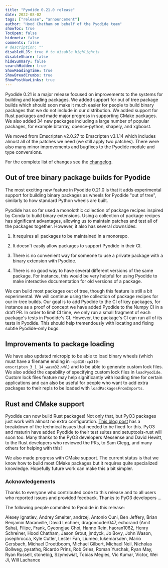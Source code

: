 ```yaml
---
title: "Pyodide 0.21.0 release"
date: 2022-08-02
tags: ["release", "announcement"]
author: "Hood Chatham on behalf of the Pyodide team"
showToc: true
TocOpen: false
hidemeta: false
comments: false
# description: ""
disableHLJS: true # to disable highlightjs
disableShare: false
hideSummary: false
searchHidden: true
ShowReadingTime: true
ShowBreadCrumbs: true
ShowPostNavLinks: true
---
```


Pyodide 0.21 is a major release focused on improvements to the systems for
building and loading packages. We added support for out of tree package builds
which should soon make it much easier for people to build binary packages that
we do not include in our distribution. We added support for Rust packages and
made major progress in supporting CMake packages. We also added 34 new packages
including a large number of popular packages, for example bitarray,
opencv-python, shapely, and xgboost.

We moved from Emscripten v2.0.27 to Emscripten v3.1.14 which includes almost all
of the patches we need (we still apply two patches). There were also many minor
improvements and bugfixes to the Pyodide module and type conversions.



For the complete list of changes see the
[changelog](https://pyodide.org/en/stable/project/changelog.html#version-0-21-0).

## Out of tree binary package builds for Pyodide

The most exciting new feature in Pyodide 0.21.0 is that it adds experimental
support for building binary packages as wheels for Pyodide "out of tree", similarly to how standard Python wheels are built.

Pyodide has so far used a monolothic collection of package recipes inspired by
Conda to build binary extensions. Using a collection of package recipes has
significant advantages, allowing us to maintain patches and test all of the
packages together. However, it also has several downsides:

1. It requires all packages to be maintained in a monorepo.

2. It doesn't easily allow packages to support Pyodide in their CI.

3. There is no convenient way for someone to use a private package with a  binary extension
   with Pyodide.

4. There is no good way to have several different versions of the same package.
   For instance, this would be very helpful for using Pyodide to make
   interactive documentation for old versions of a package.

We can build most packages out of tree, though this feature is still a bit
experimental. We will continue using the collection of package recipes for our
in-tree builds. Our goal is to add Pyodide to the CI of key packages, for
instance as a proof of concept we have added Pyodide to the Numpy CI in a draft
PR. In order to limit CI time, we only run a small fragment of each package's
tests in Pyodide's CI. However, the package's CI can run all of its tests in
Pyodide. This should help tremendously with locating and fixing subtle
Pyodide-only bugs.

## Improvements to package loading

We have also updated micropip
to be able to load binary wheels (which must have a filename ending in `-cp310-cp310-emscripten_3_1_14_wasm32.whl`) and to be able to generate custom lock files.
We also added the capability of specifying custom lock files in `loadPyodide`.
Custom lock files feature may help significantly with loading time for certain
applications and can also be useful for people who want to add extra packages to
their repls to be loaded with `loadPackagesFromImports`.

## Rust and CMake support

Pyodide can now build Rust packages! Not only that, but PyO3 packages just work
with almost no extra configuration. [This blog
post](https://blog.pyodide.org/posts/rust-pyo3-support-in-pyodide/) has a
breakdown of the technical issues that needed to be fixed for this. PyO3 and
maturin have added Pyodide to their test suites and setuptools-rust will soon
too. Many thanks to the PyO3 developers Messense and David Hewitt, to the Rust
developers who reviewed the PRs, to Sam Clegg, and many others for helping with
this!

We also made progress with CMake support. The current status is that we know how
to build most CMake packages but it requires quite specialized knowledge.
Hopefully future work can make this a bit simpler.


### Acknowledgements

Thanks to everyone who contributed code to this release and to all users who
reported issues and provided feedback. Thanks to PyO3 developers ...

The following people commited to Pyodide in this release:

Alexey Ignatiev, Andrey Smelter, andrzej, Antonio Cuni, Ben Jeffery, Brian
Benjamin Maranville, David Lechner, dragoncoder047, echorand (Amit Saha),
Filipe, Frank, Gyeongjae Choi, Hanno Rein, haoran1062, Henry Schreiner, Hood
Chatham, Jason Grout, jmdyck, Jo Bovy, John Wason, josephrocca, Kyle Cutler,
Lester Fan, Liumeo, lukemarsden, Mario Gersbach, Michael Droettboom, Michael
Gilbert, Michael Neil, Nicholas Bollweg, pysathq, Ricardo Prins, Rob Gries,
Roman Yurchak, Ryan May, Ryan Russell, stonebig, Szymswiat, Tobias Megies, Vic
Kumar, Victor, Wei Ji, Will Lachance
